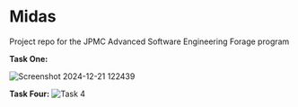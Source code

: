 # Midas
Project repo for the JPMC Advanced Software Engineering Forage program


**Task One:**

![Screenshot 2024-12-21 122439](https://github.com/user-attachments/assets/0c663a0a-f959-431c-9bbe-2f4ddfbe3c5d)

**Task Four:**
![Task 4](https://github.com/user-attachments/assets/94047c5e-e309-4766-b8d3-b7f1182a3150)
